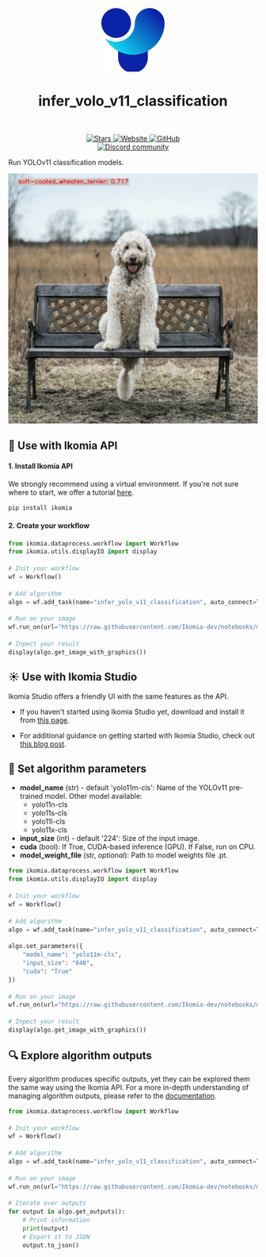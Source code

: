 <div align="center">
  <img src="images/icon.png" alt="Algorithm icon">
  <h1 align="center">infer_volo_v11_classification</h1>
</div>
<br />
<p align="center">
    <a href="https://github.com/Ikomia-hub/infer_volo_v11_classification">
        <img alt="Stars" src="https://img.shields.io/github/stars/Ikomia-hub/infer_volo_v11_classification">
    </a>
    <a href="https://app.ikomia.ai/hub/">
        <img alt="Website" src="https://img.shields.io/website/http/app.ikomia.ai/en.svg?down_color=red&down_message=offline&up_message=online">
    </a>
    <a href="https://github.com/Ikomia-hub/infer_volo_v11_classification/blob/main/LICENSE.md">
        <img alt="GitHub" src="https://img.shields.io/github/license/Ikomia-hub/infer_volo_v11_classification.svg?color=blue">
    </a>    
    <br>
    <a href="https://discord.com/invite/82Tnw9UGGc">
        <img alt="Discord community" src="https://img.shields.io/badge/Discord-white?style=social&logo=discord">
    </a> 
</p>

Run YOLOv11 classification models.

![illustration classif](https://raw.githubusercontent.com/Ikomia-hub/infer_yolo_v11_classification/main/images/output.jpg)

## :rocket: Use with Ikomia API

#### 1. Install Ikomia API

We strongly recommend using a virtual environment. If you're not sure where to start, we offer a tutorial [here](https://www.ikomia.ai/blog/a-step-by-step-guide-to-creating-virtual-environments-in-python).

```sh
pip install ikomia
```

#### 2. Create your workflow


```python
from ikomia.dataprocess.workflow import Workflow
from ikomia.utils.displayIO import display

# Init your workflow
wf = Workflow()

# Add algorithm
algo = wf.add_task(name="infer_yolo_v11_classification", auto_connect=True)

# Run on your image  
wf.run_on(url="https://raw.githubusercontent.com/Ikomia-dev/notebooks/main/examples/img/img_dog.png")

# Inpect your result
display(algo.get_image_with_graphics())
```

## :sunny: Use with Ikomia Studio

Ikomia Studio offers a friendly UI with the same features as the API.

- If you haven't started using Ikomia Studio yet, download and install it from [this page](https://www.ikomia.ai/studio).

- For additional guidance on getting started with Ikomia Studio, check out [this blog post](https://www.ikomia.ai/blog/how-to-get-started-with-ikomia-studio).

## :pencil: Set algorithm parameters
- **model_name** (str) - default 'yolo11m-cls': Name of the YOLOv11 pre-trained model. Other model available:
    - yolo11n-cls
    - yolo11s-cls
    - yolo11l-cls
    - yolo11x-cls
- **input_size** (int) - default '224': Size of the input image.
- **cuda** (bool): If True, CUDA-based inference (GPU). If False, run on CPU.
- **model_weight_file** (str, *optional*): Path to model weights file .pt. 

```python
from ikomia.dataprocess.workflow import Workflow
from ikomia.utils.displayIO import display

# Init your workflow
wf = Workflow()

# Add algorithm
algo = wf.add_task(name="infer_yolo_v11_classification", auto_connect=True)

algo.set_parameters({
    "model_name": "yolo11m-cls",
    "input_size": "640",
    "cuda": "True"
})

# Run on your image  
wf.run_on(url="https://raw.githubusercontent.com/Ikomia-dev/notebooks/main/examples/img/img_dog.png")

# Inpect your result
display(algo.get_image_with_graphics())
```

## :mag: Explore algorithm outputs

Every algorithm produces specific outputs, yet they can be explored them the same way using the Ikomia API. For a more in-depth understanding of managing algorithm outputs, please refer to the [documentation](https://ikomia-dev.github.io/python-api-documentation/advanced_guide/IO_management.html).

```python
from ikomia.dataprocess.workflow import Workflow

# Init your workflow
wf = Workflow()

# Add algorithm
algo = wf.add_task(name="infer_yolo_v11_classification", auto_connect=True)

# Run on your image  
wf.run_on(url="https://raw.githubusercontent.com/Ikomia-dev/notebooks/main/examples/img/img_dog.png")

# Iterate over outputs
for output in algo.get_outputs():
    # Print information
    print(output)
    # Export it to JSON
    output.to_json()
```